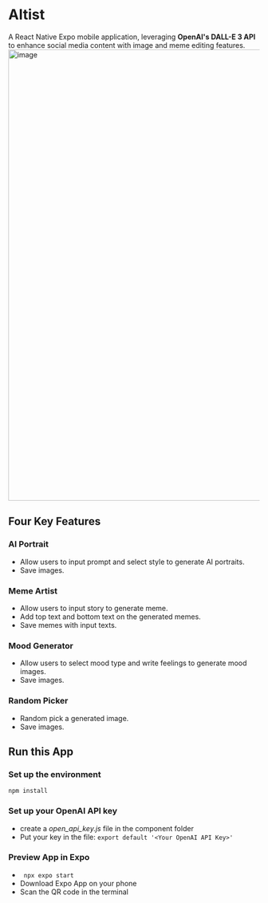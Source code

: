 # AItist
A React Native Expo mobile application, leveraging **OpenAI's DALL-E 3 API** to enhance social media content with image and meme editing features. <br>
<img width="905" alt="image" src="https://github.com/nnanwang/AItist/assets/74788199/654c4b5d-6557-4faf-b9ef-2b75a774218f">


## Four Key Features
### AI Portrait 
- Allow users to input prompt and select style to generate AI portraits.
- Save images.


### Meme Artist
- Allow users to input story to generate meme.
- Add top text and bottom text on the generated memes.
- Save memes with input texts.

### Mood Generator
- Allow users to select mood type and write feelings to generate mood images.
- Save images.

### Random Picker
- Random pick a generated image.
- Save images.

## Run this App
### Set up the environment
```npm install```

### Set up your OpenAI API key
- create a *open_api_key.js* file in the component folder
- Put your key in the file: ```export default '<Your OpenAI API Key>'```

### Preview App in Expo 
- ``` npx expo start```
- Download Expo App on your phone
- Scan the QR code in the terminal







